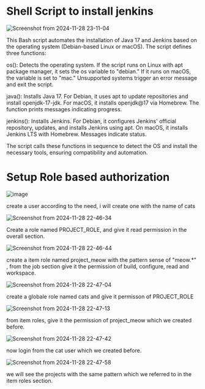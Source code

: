 # Shell Script to install jenkins

![Screenshot from 2024-11-28 23-11-04](https://github.com/user-attachments/assets/56da964c-8f95-4fc0-b475-92509c6bb23b)

This Bash script automates the installation of Java 17 and Jenkins based on the operating system (Debian-based Linux or macOS). The script defines three functions:

os(): Detects the operating system. If the script runs on Linux with apt package manager, it sets the os variable to "debian." If it runs on macOS, the variable is set to "mac." Unsupported systems trigger an error message and exit the script.

java(): Installs Java 17. For Debian, it uses apt to update repositories and install openjdk-17-jdk. For macOS, it installs openjdk@17 via Homebrew. The function prints messages indicating progress.

jenkins(): Installs Jenkins. For Debian, it configures Jenkins' official repository, updates, and installs Jenkins using apt. On macOS, it installs Jenkins LTS with Homebrew. Messages indicate status.

The script calls these functions in sequence to detect the OS and install the necessary tools, ensuring compatibility and automation.


# Setup Role based authorization


![image](https://github.com/user-attachments/assets/853d0507-e31c-4d44-87ad-c20310c77a16)

create a user according to the need, i will create one with the name of cats



![Screenshot from 2024-11-28 22-46-34](https://github.com/user-attachments/assets/a23cd621-8804-4cef-a2cd-6bae29b0c20f)

Create a role named PROJECT_ROLE, and give it read permission in the overall section.




![Screenshot from 2024-11-28 22-46-44](https://github.com/user-attachments/assets/03b1f373-6ff5-4888-8511-1ff9594a8033)

create a item role named project_meow with the pattern sense of "meow.*" , from the job section give it the permission of build, configure, read and workspace.






![Screenshot from 2024-11-28 22-47-04](https://github.com/user-attachments/assets/c344d4ab-d608-4972-ac7b-b9a201513d98)

create a globale role named cats and give it permisson of PROJECT_ROLE






![Screenshot from 2024-11-28 22-47-13](https://github.com/user-attachments/assets/2e8b33d3-33a3-4411-a750-b27589ce283b)

from item roles, give it the permission of project_meow which we created before.






![Screenshot from 2024-11-28 22-47-42](https://github.com/user-attachments/assets/9dbbf4ae-0eed-40c0-b216-b1176c6bd588)

now login from the cat user which we created before.






![Screenshot from 2024-11-28 22-47-58](https://github.com/user-attachments/assets/b9fa07eb-2632-4301-8dc9-cd510cb8d58d)

we will see the projects with the same pattern which we referred to in the item roles section.
